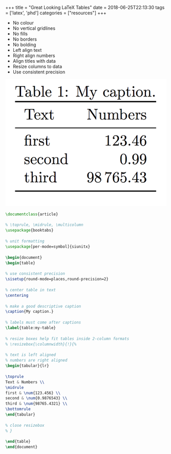 +++
title = "Great Looking LaTeX Tables"
date = 2018-06-25T22:13:30
tags = ['latex', 'phd']
categories = ["resources"]
+++

- No colour
- No vertical gridlines
- No fills
- No borders
- No bolding
- Left align text
- Right align numbers
- Align titles with data
- Resize columns to data
- Use consistent precision

![LaTeX Table](latex-table.png)

```latex
\documentclass{article}

% \toprule, \midrule, \multicolumn
\usepackage{booktabs}

% unit formatting
\usepackage[per-mode=symbol]{siunitx}

\begin{document}
\begin{table}

% use consistent precision
\sisetup{round-mode=places,round-precision=2}

% center table in text
\centering

% make a good descriptive caption
\caption{My caption.}

% labels must come after captions
\label{table:my-table}

% resize boxes help fit tables inside 2-column formats
% \resizebox{\columnwidth}{!}{%

% text is left aligned
% numbers are right aligned
\begin{tabular}{lr}

\toprule
Text & Numbers \\
\midrule
first & \num{123.456} \\
second & \num{0.9876543} \\
third & \num{98765.4321} \\
\bottomrule
\end{tabular}

% close resizebox
% }

\end{table}
\end{document}
```
